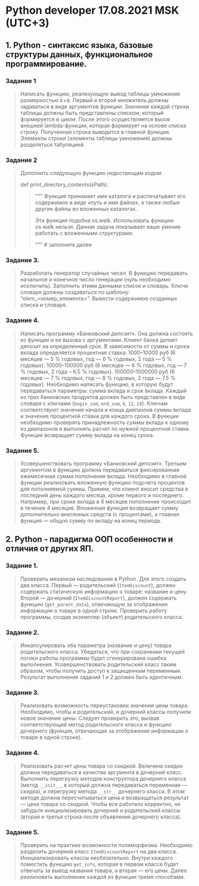 # Python developer 17.08.2021 MSK (UTC+3)

## 1. Python - синтаксис языка, базовые структуры данных, функциональное программирование.

### Задание 1
>Написать функцию, реализующую вывод таблицы умножения размерностью `AｘB`. Первый и второй множитель должны задаваться в виде аргументов функции. Значения каждой строки таблицы должны быть представлены списком, который формируется в цикле. После этого осуществляется вызов внешней lambda-функции, которая формирует на основе списка строку. Полученная строка выводится в главной функции. Элементы строки (элементы таблицы умножения) должны разделяться табуляцией.

### Задание 2
>Дополнить следующую функцию недостающим кодом:
> 
>def print_directory_contents(sPath):
> 
>>   """
    Функция принимает имя каталога и распечатывает его содержимое
    в виде «путь и имя файла», а также любые другие
    файлы во вложенных каталогах.
>>
>>    Эта функция подобна os.walk. Использовать функцию os.walk
    нельзя. Данная задача показывает ваше умение работать с 
    вложенными структурами.
>> 
>>    """
    # заполните далее


### Задание 3.
> Разработать генератор случайных чисел. В функцию передавать начальное и конечное число генерации (нуль необходимо исключить). Заполнить этими данными список и словарь. Ключи словаря должны создаваться по шаблону: “elem_<номер_элемента>”. Вывести содержимое созданных списка и словаря.

### Задание 4.
>Написать программу «Банковский депозит». Она должна состоять из функции и ее вызова с аргументами. Клиент банка делает депозит на определенный срок. В зависимости от суммы и срока вклада определяется процентная ставка: 1000–10000 руб (6 месяцев — 5 % годовых, год — 6 % годовых, 2 года — 5 % годовых). 10000–100000 руб (6 месяцев — 6 % годовых, год — 7 % годовых, 2 года – 6.5 % годовых). 100000–1000000 руб (6 месяцев — 7 % годовых, год — 8 % годовых, 2 года — 7.5 % годовых). Необходимо написать функцию, в которую будут передаваться параметры: сумма вклада и срок вклада. Каждый из трех банковских продуктов должен быть представлен в виде словаря с ключами (`begin_sum`, `end_sum`, `6`, `12`, `24`). Ключам соответствуют значения начала и конца диапазона суммы вклада и значения процентной ставки для каждого срока. В функции необходимо проверять принадлежность суммы вклада к одному из диапазонов и выполнять расчет по нужной процентной ставке. Функция возвращает сумму вклада на конец срока.

### Задание 5.
>Усовершенствовать программу «Банковский депозит». Третьим аргументом в функцию должна передаваться фиксированная ежемесячная сумма пополнения вклада. Необходимо в главной функции реализовать вложенную функцию подсчета процентов для пополняемой суммы. Примем, что клиент вносит средства в последний день каждого месяца, кроме первого и последнего. Например, при сроке вклада в 6 месяцев пополнение происходит в течение 4 месяцев. Вложенная функция возвращает сумму дополнительно внесенных средств (с процентами), а главная функция — общую сумму по вкладу на конец периода.


## 2. Python - парадигма ООП особенности и отличия от других ЯП.

### Задание 1. 
> Проверить механизм наследования в Python. Для этого создать два класса. Первый — родительский (`ItemDiscount`), должен содержать статическую информацию о товаре: название и цену. Второй — дочерний (`ItemDiscountReport`), должен содержать функцию (`get_parent_data`), отвечающую за отображение информации о товаре в одной строке. Проверить работу программы, создав экземпляр (объект) родительского класса.

### Задание 2.
> Инкапсулировать оба параметра (название и цену) товара родительского класса. Убедиться, что при сохранении текущей логики работы программы будет сгенерирована ошибка выполнения. Усовершенствовать родительский класс таким образом, чтобы получить доступ к защищенным переменным. Результат выполнения заданий 1 и 2 должен быть идентичным.

### Задание 3.
> Реализовать возможность переустановки значения цены товара. Необходимо, чтобы и родительский, и дочерний классы получили новое значение цены. Следует проверить это, вызвав соответствующий метод родительского класса и функцию дочернего (функция, отвечающая за отображение информации о товаре в одной строке).

### Задание 4.
> Реализовать расчет цены товара со скидкой. Величина скидки должна передаваться в качестве аргумента в дочерний класс. Выполнить перегрузку методов конструктора дочернего класса (метод `__init__`, в который должна передаваться переменная — скидка), и перегрузку метода `__str__` дочернего класса. В этом методе должна пересчитываться цена и возвращаться результат — цена товара со скидкой. Чтобы все работало корректно, не забудьте инициализировать дочерний и родительский классы (вторая и третья строка после объявления дочернего класса).

### Задание 5.
> Проверить на практике возможности полиморфизма. Необходимо разделить дочерний класс `ItemDiscountReport` на два класса. Инициализировать классы необязательно. Внутри каждого поместить функцию `get_info`, которая в первом классе будет отвечать за вывод названия товара, а вторая — его цены. Далее реализовать выполнение каждой из функции тремя способами.